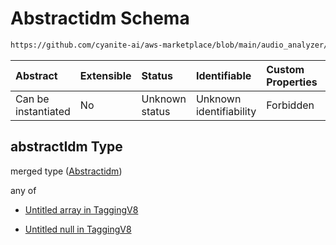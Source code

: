 # Abstractidm Schema

```txt
https://github.com/cyanite-ai/aws-marketplace/blob/main/audio_analyzer/schemes/marketplace_v1/schema/TaggingV8.schema.json#/$defs/SubgenreSegmentsV1/properties/abstractIdm
```



| Abstract            | Extensible | Status         | Identifiable            | Custom Properties | Additional Properties | Access Restrictions | Defined In                                                                     |
| :------------------ | :--------- | :------------- | :---------------------- | :---------------- | :-------------------- | :------------------ | :----------------------------------------------------------------------------- |
| Can be instantiated | No         | Unknown status | Unknown identifiability | Forbidden         | Allowed               | none                | [TaggingV8.schema.json\*](../out/TaggingV8.schema.json "open original schema") |

## abstractIdm Type

merged type ([Abstractidm](taggingv8-defs-subgenresegmentsv1-properties-abstractidm.md))

any of

* [Untitled array in TaggingV8](taggingv8-defs-subgenresegmentsv1-properties-abstractidm-anyof-0.md "check type definition")

* [Untitled null in TaggingV8](taggingv8-defs-subgenresegmentsv1-properties-abstractidm-anyof-1.md "check type definition")
